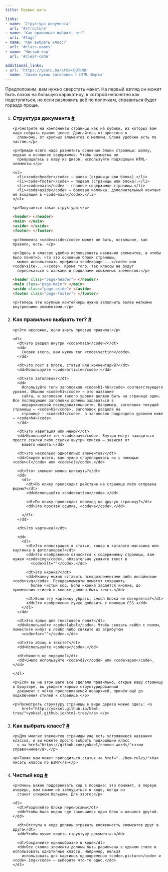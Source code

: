 ```yaml
---
title: Первые шаги

links:
- name: 'Cтруктура документа'
  url: '#structure'
- name: 'Как правильно выбрать тег?'
  url: '#tags'
- name: 'Как выбрать класс?'
  url: '#class-names'
- name: 'Чистый код'
  url: '#clear-code'

additional_links:
- url: 'https://youtu.be/atXxkKjPbN8'
  name: 'Зачем нужны заголовки — HTML Шорты'
---
```


<div class="intro">
  Предположим, вам нужно сверстать макет. На первый взгляд он может быть похож на большую каракатицу, к которой
  непонятно как подступиться, но если разложить всё по полочкам, справиться будет гораздо проще.
</div>

<ol>
  <li>
    <h3 id="structure">Cтруктура документа <a class="post__anchor" href="#structure">#</a></h3>

    <p>Смотрите на компоненты страницы как на кубики, из которых вам надо собрать единое целое. Двигайтесь от простого к
      сложному, от крупных элементов к мелким. Слона удобнее есть по частям.</p>

    <p>Прежде всего надо разметить основные блоки страницы: шапку, подвал и основное содержимое. Чтобы разметка не
      превращалась в кашу из дивов, используйте подходящие HTML-элементы:</p>

    <ul>
      <li><code>header</code> — шапка (страницы или блока).</li>
      <li><code>footer</code> — подвал (страницы или блока).</li>
      <li><code>main</code> — главное содержимое страницы.</li>
      <li><code>aside</code> — боковая колонка, дополнительный контент не входящий в <code>main</code>.</li>
    </ul>

    <p>Получается такая структура:</p>

```html
<header> </header>
<main> </main>
<aside> </aside>
<footer> </footer>
```

    <p>Элемента <code>aside</code> может не быть, остальное, как правило, есть. </p>

    <p>Здесь в классах удобно использовать названия элементов, а чтобы было понятно, что это основные блоки страницы,
      можно использовать префиксы <code>page-...</code> или <code>site-...</code>. Кроме того, так классы не будут
      пересекаться c шапками и подвалами вложенных элементов:</p>

```html
<header class="page-header"> </header>
<main class="page-main"> </main>
<aside class="page-aside"> </aside>
<footer class="page-footer"> </footer>
```

    <p>Теперь эти крупные контейнеры нужно заполнить более мелкими внутренними элементами.</p>
  </li>

  <li>
    <h3 id="tags">Как правильно выбрать тег? <a class="post__anchor" href="#tags">#</a></h3>

    <p>Это несложно, если знать простые правила:</p>

    <dl>
      <dt>Это раздел внутри <code>main</code>?</dt>
      <dd>
        Скорее всего, вам нужен тег <code>section</code>.
      </dd>

      <dt>Это пост в блоге, статья или комментарий?</dt>
      <dd>Используйте <code>article</code>.</dd>

      <dt>Это заголовок?</dt>
      <dd>
        Используйте теги заголовков <code>h1-h6</code> соответствующего уровня. Обычно <code>h1</code> — это название
        сайта, и заголовок такого уровня должен быть на странице один. Все последующие заголовки должны задаваться в
        иерархической последовательности. Например, заголовок текущей страницы — <code>h2</code>, заголовок раздела на
        странице — <code>h3</code>, а заголовок подраздела уровнем ниже — <code>h4</code>.
      </dd>

      <dt>Это навигация или меню?</dt>
      <dd>Используйте тег <code>nav</code>. Внутри могут находиться просто ссылки либо ссылки внутри списка — зависит от
        вашего макета.</dd>

      <dt>Это несколько однотипных элементов?</dt>
      <dd>Скорее всего, вам нужно сгруппировать их с помощью <code>ul</code> или <code>ol</code>.</dd>

      <dt>Этот элемент можно кликнуть?</dt>
      <dd>
        <dl>
          <dt>По клику происходит действие на странице либо отправка формы?</dt>
          <dd>Используйте <code>button</code>.</dd>

          <dt>По клику происходит переход на другую страницу?</dt>
          <dd>Это простая ссылка, <code>a</code>.</dd>

        </dl>
      </dd>

      <dt>Это картинка?</dt>

      <dd>
        <dl>
          <dt>Это иллюстрация в статье, товар в каталоге магазина или картинка в фотогалерее?</dt>
          <dd>Это изображение относится к содержимому страницы, вам нужен <code>img</code>, обязательно укажите текст в
            <code>alt=""</code>.</dd>

          <dt>Это иконка?</dt>
          <dd>Иконку можно вставить псевдоэлементами либо инлайновым <code>svg</code>. Псевдоэлементы помогут сохранить
            более чистый код. Если иконка задаётся кнопке, до применения стилей в кнопке должен быть текст.</dd>

          <dt>Если эту картинку убрать, смысл блока не потеряется?</dt>
          <dd>Это изображение лучше добавить с помощью CSS.</dd>
        </dl>
      </dd>

      <dt>Это ярлык для текстового поля?</dt>
      <dd>Используйте <code>label</code>. Чтобы связать лейбл с полем, поместите инпут в лейбл либо свяжите их атрибутом
        <code>for=""</code>.</dd>

      <dt>Это абзац в тексте?</dt>
      <dd>Используйте <code>p</code>.</dd>

      <dt>Ничего не подошло?</dt>
      <dd>Смело используйте <code>div</code> или <code>span</code>.</dd>

    </dl>

    <p>Если вы на этом шаге всё сделали правильно, открыв вашу страницу в браузере, вы увидите хорошо структурированный
      документ с чётко прослеживаемой иерархией, причём ещё до подключения стилей к странице.</p>

    <p>Посмотреть структуру страницы в виде дерева можно здесь: <a
        href="http://yoksel.github.io/html-tree/">yoksel.github.io/html-tree/</a>.</p>
  </li>

  <li>
    <h3 id="class-names">Как выбрать класс? <a class="post__anchor" href="#class-names">#</a></h3>

    <p>Для многих элементов страницы уже есть устоявшиеся названия классов, и вы можете просто выбрать подходящий класс
      в <a href="https://github.com/yoksel/common-words/">этом справочнике</a>.</p>

    <p>Также вам может пригодиться статья <a href="../bem-rules/">Как писать классы по БЭМ?</a></p>
  </li>

  <li>
    <h3 id="clear-code">Чистый код <a class="post__anchor" href="#clear-code">#</a></h3>

    <p>Очень важно поддерживать код в порядке: это поможет, в первую очередь, вам самим не заблудиться в коде, когда он
      станет слишком большим. Для этого:</p>

    <dl>
      <dt>Разделяйте блоки переносами</dt>
      <dd>Чтобы было видно где закончился один блок и начался другой.</dd>

      <dt>Отступы в коде должны отражать вложенность элементов друг в друга</dt>
      <dd>Чтобы лучше видеть структуру документа.</dd>

      <dt>Сохраняйте единообразие в коде</dt>
      <dd>Все схожие элементы должны быть размечены в едином стиле и использовать однотипные классы. Например, нельзя
        использовать для картинок одновременно <code>.picture</code> и <code>.img</code> — выберите что-то одно.</dd>
    </dl>
  </li>
</ol>
